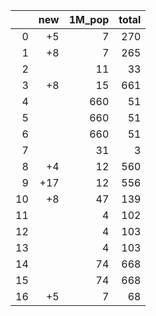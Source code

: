 |    |   new |   1M_pop |   total |
|---:|------:|---------:|--------:|
|  0 |    +5 |        7 |     270 |
|  1 |    +8 |        7 |     265 |
|  2 |       |       11 |      33 |
|  3 |    +8 |       15 |     661 |
|  4 |       |      660 |      51 |
|  5 |       |      660 |      51 |
|  6 |       |      660 |      51 |
|  7 |       |       31 |       3 |
|  8 |    +4 |       12 |     560 |
|  9 |   +17 |       12 |     556 |
| 10 |    +8 |       47 |     139 |
| 11 |       |        4 |     102 |
| 12 |       |        4 |     103 |
| 13 |       |        4 |     103 |
| 14 |       |       74 |     668 |
| 15 |       |       74 |     668 |
| 16 |    +5 |        7 |      68 |